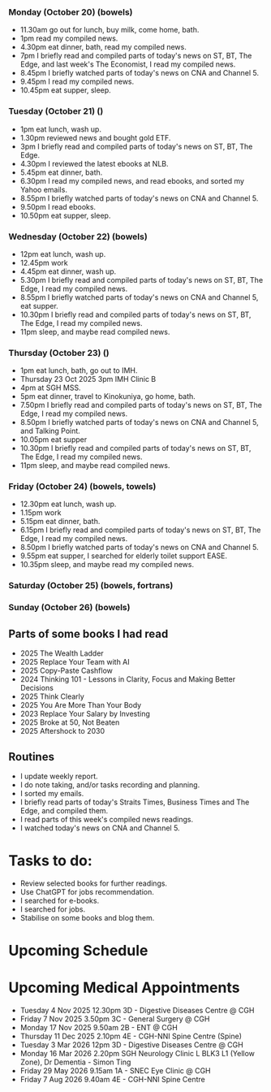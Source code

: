 ### Monday (October 20) (bowels)
- 11.30am go out for lunch, buy milk, come home, bath.
- 1pm read my compiled news.
- 4.30pm eat dinner, bath, read my compiled news.
- 7pm I briefly read and compiled parts of today's news on ST, BT, The Edge, and last week's The Economist, I read my compiled news.
- 8.45pm I briefly watched parts of today's news on CNA and Channel 5.
- 9.45pm I read my compiled news.
- 10.45pm eat supper, sleep.

### Tuesday (October 21) ()
- 1pm eat lunch, wash up.
- 1.30pm reviewed news and bought gold ETF.
- 3pm I briefly read and compiled parts of today's news on ST, BT, The Edge.
- 4.30pm I reviewed the latest ebooks at NLB.
- 5.45pm eat dinner, bath.
- 6.30pm I read my compiled news, and read ebooks, and sorted my Yahoo emails.
- 8.55pm I briefly watched parts of today's news on CNA and Channel 5.
- 9.50pm I read ebooks.
- 10.50pm eat supper, sleep.

### Wednesday (October 22) (bowels)
- 12pm eat lunch, wash up.
- 12.45pm work
- 4.45pm eat dinner, wash up.
- 5.30pm I briefly read and compiled parts of today's news on ST, BT, The Edge, I read my compiled news.
- 8.55pm I briefly watched parts of today's news on CNA and Channel 5, eat supper.
- 10.30pm I briefly read and compiled parts of today's news on ST, BT, The Edge, I read my compiled news.
- 11pm sleep, and maybe read compiled news.

### Thursday (October 23) ()
- 1pm eat lunch, bath, go out to IMH.
- Thursday 23 Oct 2025 3pm IMH Clinic B
- 4pm at SGH MSS.
- 5pm eat dinner, travel to Kinokuniya, go home, bath.
- 7.50pm I briefly read and compiled parts of today's news on ST, BT, The Edge, I read my compiled news.
- 8.50pm I briefly watched parts of today's news on CNA and Channel 5, and Talking Point.
- 10.05pm eat supper
- 10.30pm I briefly read and compiled parts of today's news on ST, BT, The Edge, I read my compiled news.
- 11pm sleep, and maybe read compiled news.

### Friday (October 24) (bowels, towels)
- 12.30pm eat lunch, wash up.
- 1.15pm work
- 5.15pm eat dinner, bath.
- 6.15pm I briefly read and compiled parts of today's news on ST, BT, The Edge, I read my compiled news.
- 8.50pm I briefly watched parts of today's news on CNA and Channel 5.
- 9.55pm eat supper, I searched for elderly toilet support EASE.
- 10.35pm sleep, and maybe read my compiled news.

### Saturday (October 25) (bowels, fortrans)


### Sunday (October 26) (bowels)




## Parts of some books I had read
- 2025 The Wealth Ladder
- 2025 Replace Your Team with AI
- 2025 Copy-Paste Cashflow
- 2024 Thinking 101 - Lessons in Clarity, Focus and Making Better Decisions
- 2025 Think Clearly
- 2025 You Are More Than Your Body
- 2023 Replace Your Salary by Investing
- 2025 Broke at 50, Not Beaten
- 2025 Aftershock to 2030

## Routines
- I update weekly report.
- I do note taking, and/or tasks recording and planning.
- I sorted my emails.
- I briefly read parts of today's Straits Times, Business Times and The Edge, and compiled them.
- I read parts of this week's compiled news readings.
- I watched today's news on CNA and Channel 5.

# Tasks to do:
- Review selected books for further readings.
- Use ChatGPT for jobs recommendation.
- I searched for e-books.
- I searched for jobs.
- Stabilise on some books and blog them.

# Upcoming Schedule

# Upcoming Medical Appointments
- Tuesday 4 Nov 2025 12.30pm 3D - Digestive Diseases Centre @ CGH
- Friday 7 Nov 2025 3.50pm 3C - General Surgery @ CGH
- Monday 17 Nov 2025 9.50am 2B - ENT @ CGH
- Thursday 11 Dec 2025 2.10pm 4E - CGH-NNI Spine Centre (Spine)
- Tuesday 3 Mar 2026 12pm 3D - Digestive Diseases Centre @ CGH
- Monday 16 Mar 2026 2.20pm SGH Neurology Clinic L BLK3 L1 (Yellow Zone), Dr Dementia - Simon Ting
- Friday 29 May 2026 9.15am 1A - SNEC Eye Clinic @ CGH
- Friday 7 Aug 2026 9.40am 4E - CGH-NNI Spine Centre
